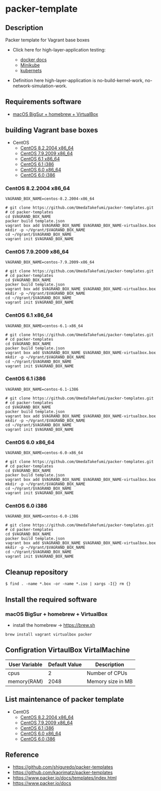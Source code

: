 # packer-template

## Description

Packer template for Vagrant base boxes

* Click here for high-layer-application testing:
  * [docker docs](https://docs.docker.com)
  * [Minikube](https://kubernetes.io/docs/tutorials/hello-minikube/)
  * [kubernets](https://kubernetes.io)

* Definition here high-layer-application is no-build-kernel-work, no-network-simulation-work.

## Requirements software

* [macOS BigSur + homebrew + VirtualBox](https://github.com/UmedaTakefumi/packer-templates#macos-bigsur--homebrew--virtualbox)


## building Vagrant base boxes

* CentOS
  * [CentOS 8.2.2004 x86_64](https://github.com/UmedaTakefumi/packer-templates#centos-822004-x86_64)
  * [CentOS 7.9.2009 x86_64](https://github.com/UmedaTakefumi/packer-templates#centos-792009-x86_64)
  * [CentOS 6.1 x86_64](https://github.com/UmedaTakefumi/packer-templates#centos-61-x86_64)
  * [CentOS 6.1 i386](https://github.com/UmedaTakefumi/packer-templates#centos-61-i386)
  * [CentOS 6.0 x86_64](https://github.com/UmedaTakefumi/packer-templates#centos-60-x86_64)
  * [CentOS 6.0 i386](https://github.com/UmedaTakefumi/packer-templates#centos-60-i386)

### CentOS 8.2.2004 x86_64

```
VAGRAND_BOX_NAME=centos-8.2.2004-x86_64

# git clone https://github.com/UmedaTakefumi/packer-templates.git
# cd packer-templates
cd $VAGRAND_BOX_NAME
packer build template.json
vagrant box add $VAGRAND_BOX_NAME $VAGRAND_BOX_NAME-virtualbox.box
mkdir -p ~/Vgrant/$VAGRAND_BOX_NAME
cd ~/Vgrant/$VAGRAND_BOX_NAME
vagrant init $VAGRAND_BOX_NAME
```

### CentOS 7.9.2009 x86_64

```
VAGRAND_BOX_NAME=centos-7.9.2009-x86_64

# git clone https://github.com/UmedaTakefumi/packer-templates.git
# cd packer-templates
cd $VAGRAND_BOX_NAME
packer build template.json
vagrant box add $VAGRAND_BOX_NAME $VAGRAND_BOX_NAME-virtualbox.box
mkdir -p ~/Vgrant/$VAGRAND_BOX_NAME
cd ~/Vgrant/$VAGRAND_BOX_NAME
vagrant init $VAGRAND_BOX_NAME
```

### CentOS 6.1 x86_64

```
VAGRAND_BOX_NAME=centos-6.1-x86_64

# git clone https://github.com/UmedaTakefumi/packer-templates.git
# cd packer-templates
cd $VAGRAND_BOX_NAME
packer build template.json
vagrant box add $VAGRAND_BOX_NAME $VAGRAND_BOX_NAME-virtualbox.box
mkdir -p ~/Vgrant/$VAGRAND_BOX_NAME
cd ~/Vgrant/$VAGRAND_BOX_NAME
vagrant init $VAGRAND_BOX_NAME
```

### CentOS 6.1 i386

```
VAGRAND_BOX_NAME=centos-6.1-i386

# git clone https://github.com/UmedaTakefumi/packer-templates.git
# cd packer-templates
cd $VAGRAND_BOX_NAME
packer build template.json
vagrant box add $VAGRAND_BOX_NAME $VAGRAND_BOX_NAME-virtualbox.box
mkdir -p ~/Vgrant/$VAGRAND_BOX_NAME
cd ~/Vgrant/$VAGRAND_BOX_NAME
vagrant init $VAGRAND_BOX_NAME
```

### CentOS 6.0 x86_64

```
VAGRAND_BOX_NAME=centos-6.0-x86_64

# git clone https://github.com/UmedaTakefumi/packer-templates.git
# cd packer-templates
cd $VAGRAND_BOX_NAME
packer build template.json
vagrant box add $VAGRAND_BOX_NAME $VAGRAND_BOX_NAME-virtualbox.box
mkdir -p ~/Vgrant/$VAGRAND_BOX_NAME
cd ~/Vgrant/$VAGRAND_BOX_NAME
vagrant init $VAGRAND_BOX_NAME
```

### CentOS 6.0 i386

```
VAGRAND_BOX_NAME=centos-6.0-i386

# git clone https://github.com/UmedaTakefumi/packer-templates.git
# cd packer-templates
cd $VAGRAND_BOX_NAME
packer build template.json
vagrant box add $VAGRAND_BOX_NAME $VAGRAND_BOX_NAME-virtualbox.box
mkdir -p ~/Vgrant/$VAGRAND_BOX_NAME
cd ~/Vgrant/$VAGRAND_BOX_NAME
vagrant init $VAGRAND_BOX_NAME
```

## Cleanup repository

```
$ find . -name *.box -or -name *.iso | xargs -I{} rm {}
```

## Install the required software

### macOS BigSur + homebrew + VirtualBox

* install the homebrew -> https://brew.sh

```
brew install vagrant virtualbox packer
```

## Configration VirtaulBox VirtalMachine

User Variable       | Default Value | Description
--------------------|---------------|----------------------------------------------------------------------------------------
cpus                | 2             | Number of CPUs
memory(RAM)         | 2048          | Memory size in MB

## List maintenance of packer template 

* CentOS
  * [CentOS 8.2.2004 x86_64](centos-8.2.2004-x86_64)
  * [CentOS 7.9.2009 x86_64](centos-7.9.2009-x86_64)
  * [CentOS 6.1 i386](centos-6.1-i386)
  * [CentOS 6.0 x86_64](centos-6.0-x86_64)
  * [CentOS 6.0 i386](centos-6.0-i386)

## Reference

* https://github.com/shiguredo/packer-templates
* https://github.com/kaorimatz/packer-templates
* https://www.packer.io/docs/templates/index.html
* https://www.packer.io/docs
